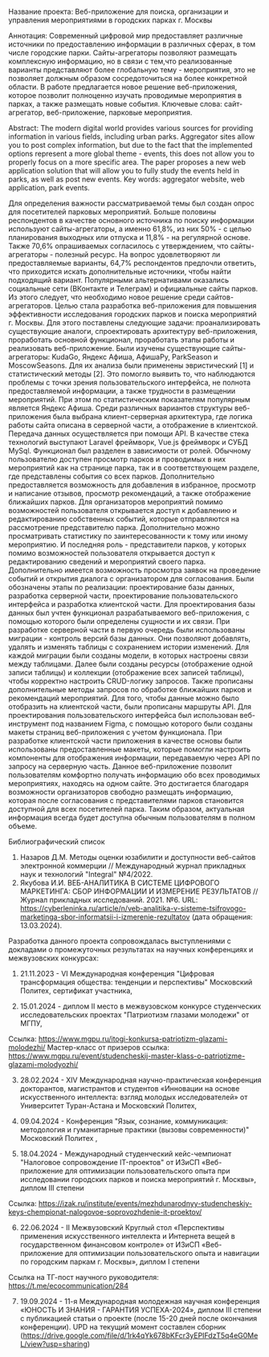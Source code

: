 Название проекта: Веб-приложение для поиска, организации и управления мероприятиями в городских парках г. Москвы 

Аннотация: Современный цифровой мир предоставляет различные источники по предоставлению информации в различных сферах, в том числе городские парки. Сайты-агрегаторы позволяют размещать комплексную информацию, но в связи с тем,что реализованные варианты представляют более глобальную тему - мероприятия, это не позволяет должным образом сосредоточиться на более конкретной области. В работе предлагается новое решение веб-приложения, которое позволит полноценно изучать проводимые мероприятия в парках, а также размещать новые события.
Ключевые слова: сайт-агрегатор, веб-приложение, парковые мероприятия.
	
Abstract: The modern digital world provides various sources for providing information in various fields, including urban parks. Aggregator sites allow you to post complex information, but due to the fact that the implemented options represent a more global theme - events, this does not allow you to properly focus on a more specific area. The paper proposes a new web application solution that will allow you to fully study the events held in parks, as well as post new events.
Key words: aggregator website, web application, park events.

Для определения важности рассматриваемой темы был создан опрос для посетителей парковых мероприятий. Больше половины респондентов в качестве основного источника по поиску информации используют сайты-агрегаторы, а именно 61,8%, из них 50% - с целью планирования выходных или отпуска и 11,8% - на регулярной основе. Также 70,6% опрашиваемых согласилось с утверждением, что сайты-агрегаторы - полезный ресурс. На вопрос удовлетворяют ли предоставляемые варианты, 64,7% респондентов предпочли ответить, что приходится искать дополнительные источники, чтобы найти подходящий вариант. Популярными альтернативами оказались социальные сети (ВКонтакте и Телеграм) и официальные сайты парков. Из этого следует, что необходимо новое решение среди сайтов-агрегаторов.
	Целью стала разработка веб-приложения для повышения эффективности исследования городских парков и поиска мероприятий г. Москвы. Для этого поставлены следующие задачи: проанализировать существующие аналоги, спроектировать архитектуру веб-приложения, проработать основной функционал, проработать этапы работы и реализовать веб-приложение.
	Были изучены существующие сайты-агрегаторы: KudaGo, Яндекс Афиша, АфишаРу, ParkSeason и MoscowSeasons. Для их анализа были применены эвристический [1] и статистический методы [2]. Это помогло выявить то, что наблюдаются проблемы с точки зрения пользовательского интерфейса, не полнота предоставляемой информации, а также трудности в размещении мероприятий. При этом по статистическим показателям популярным является Яндекс Афиша.
	Среди различных вариантов структуры веб-приложения была выбрана клиент-серверная архитектура, где логика работы сайта описана в серверной части, а отображение в клиентской. Передача данных осуществляется при помощи API. В качестве стека технологий выступают Laravel фреймворк, Vue.js фреймворк и СУБД MySql. 
	Функционал был разделен в зависимости от ролей. Обычному пользователю доступен просмотр парков и проводимых в них мероприятий как на странице парка, так и в соответствующем разделе, где представлены события со всех парков. Дополнительно предоставляется возможность для добавления в избранное, просмотр и написание отзывов, просмотр рекомендаций, а также отображение ближайших парков. Для организаторов мероприятий помимо возможностей пользователя открывается доступ к добавлению и редактированию собственных событий, которые отправляются на рассмотрение представителю парка. Дополнительно можно просматривать статистику по заинтересованности к тому или иному мероприятию. И последняя роль - представители парков, у которых помимо возможностей пользователя открывается доступ к редактированию сведений и мероприятий своего парка. Дополнительно имеется возможность просмотра заявок на проведение событий и открытия диалога с организатором для согласования.
	Были обозначены этапы по реализации: проектирование базы данных, разработка серверной части, проектирование пользовательского интерфейса и разработка клиентской части.
	Для проектирования базы данных был учтен функционал разрабатываемого веб-приложения, с помощью которого были определены сущности и их связи.
	При разработке серверной части в первую очередь были использованы миграции - контроль версий базы данных. Они позволяют добавлять, удалять и изменять таблицы с сохранением истории изменений. Для каждой миграции были созданы модели, в которых настроены связи между таблицами. Далее были созданы ресурсы (отображение одной записи таблицы) и коллекции (отображение всех записей таблицы), чтобы корректно настроить CRUD-логику запросов. Также прописаны дополнительные методы запросов по обработке ближайших парков и рекомендаций мероприятий. Для того, чтобы данные можно было отобразить на клиентской части, были прописаны маршруты API.
	Для проектирования пользовательского интерфейса был использован веб-инструмент под названием Figma, с помощью которого были созданы макеты страниц веб-приложения с учетом функционала.
	При разработке клиентской части приложения в качестве основы были использованы предоставленные макеты, которые помогли настроить компоненты для отображения информации, передаваемую через API по запросу на серверную часть.
	Данное веб-приложение позволит пользователям комфортно получать информацию обо всех проводимых мероприятиях, находясь на одном сайте. Это достигается благодаря возможности организаторов свободно размещать информацию, которая после согласования с представителями парков становится доступной для всех посетителей парка. Таким образом, актуальная информация всегда будет доступна обычным пользователям в полном объеме.

Библиографический список
1.	Назаров Д.М. Методы оценки юзабилити и доступности веб-сайтов электронной коммерции // Международный журнал прикладных наук и технологий "Integral" №4/2022.
2.	Якубова И.И. ВЕБ-АНАЛИТИКА В СИСТЕМЕ ЦИФРОВОГО МАРКЕТИНГА: СБОР ИНФОРМАЦИИ И ИЗМЕРЕНИЕ РЕЗУЛЬТАТОВ // Журнал прикладных исследований. 2021. №6. URL: https://cyberleninka.ru/article/n/veb-analitika-v-sisteme-tsifrovogo-marketinga-sbor-informatsii-i-izmerenie-rezultatov (дата обращения: 13.03.2024).

Разработка данного проекта сопровождалась выступлениями с докладами о промежуточных результатах на научных конференциях и межвузовских конкурсах:

1) 21.11.2023 - VI Международная конференция "Цифровая трансформация общества: тенденции и перспективы" Московский Политех, сертификат участника,
   
2) 15.01.2024 - диплом II место в межвузовском конкурсе студенческих исследовательских проектах "Патриотизм глазами молодежи" от МГПУ,	

Ссылка: https://www.mgpu.ru/itogi-konkursa-patriotizm-glazami-molodezhi/
Мастер-класс от призеров ссылка: https://www.mgpu.ru/event/studencheskij-master-klass-o-patriotizme-glazami-molodyozhi/

3) 28.02.2024 - XIV Международная научно-практическая конференция докторантов, магистрантов и студентов «Инновации на основе искусственного интеллекта: взгляд молодых исследователей» от Университет Туран-Астана и Московский Политех,

4) 09.04.2024 - Конференция "Язык, сознание, коммуникация: методология и гуманитарные практики (вызовы современности)" Московский Политех	,

5) 18.04.2024 - Международный студенческий кейс-чемпионат "Налоговое сопровождение IT-проектов" от ИЗиСП	«Веб-приложение для оптимизации пользовательского опыта при исследовании городских парков и поиска мероприятий г. Москвы», диплом III степени

Ссылка: https://izak.ru/institute/events/mezhdunarodnyy-studencheskiy-keys-chempionat-nalogovoe-soprovozhdenie-it-proektov/

6) 22.06.2024 - II Межвузовский Круглый стол «Перспективы применения искусственного интеллекта и Интернета вещей в государственном финансовом контроле» от ИЗиСП	«Веб-приложение для оптимизации пользовательского опыта и навигации по городским паркам г. Москвы», диплом I степени

Ссылка на ТГ-пост научного руководителя: https://t.me/ecocommunication/284

7) 19.09.2024 - 11-я Международная молодежная научная конференция «ЮНОСТЬ И ЗНАНИЯ - ГАРАНТИЯ УСПЕХА-2024», диплом III степени с публикацией статьи о проекте (после 15-20 дней после окончания конференции). UPD на текущий момент составлен сборник (https://drive.google.com/file/d/1rk4qYk678bKFcr3yEPIFdzT5q4eG0MeL/view?usp=sharing)


